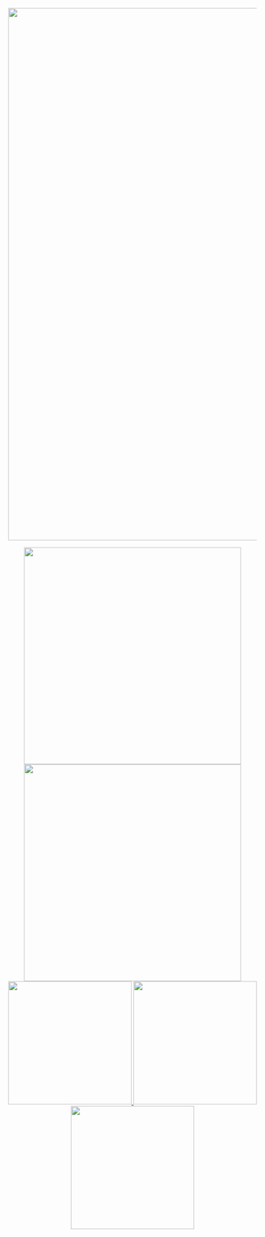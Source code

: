<p align="center">
  <a href="https://elie.deletang.dev/">
    <img src="https://elie.deletang.dev/tron2.jpg" width="1080">
  </a>
</p>

<!-- Première ligne de 3 cartes -->
<div align="center">
  <a href="https://github.com/tetelie/jeu_devinette">
    <img src="https://github-readme-stats.vercel.app/api/pin/?username=tetelie&repo=jeu_devinette&theme=tokyonight" width="440">
  </a>
  <a href="https://github.com/tetelie/jeu_devinette">
    <img src="https://github-readme-stats.vercel.app/api/pin/?username=tetelie&repo=jeu_devinette&theme=tokyonight" width="440">
  </a>
</div>

<!-- Deuxième ligne de 3 cartes -->
<div align="center">
  <a href="https://github.com/tetelie/jeu_devinette">
    <img src="https://github-readme-stats.vercel.app/api/pin/?username=tetelie&repo=jeu_devinette&theme=tokyonight" width="250">
  </a>
  <a href="https://github.com/tetelie/jeu_devinette">
    <img src="https://github-readme-stats.vercel.app/api/pin/?username=tetelie&repo=jeu_devinette&theme=tokyonight" width="250">
  </a>
  <a href="https://github.com/tetelie/jeu_devinette">
    <img src="https://github-readme-stats.vercel.app/api/pin/?username=tetelie&repo=jeu_devinette&theme=tokyonight" width="250">
  </a>
</div>
